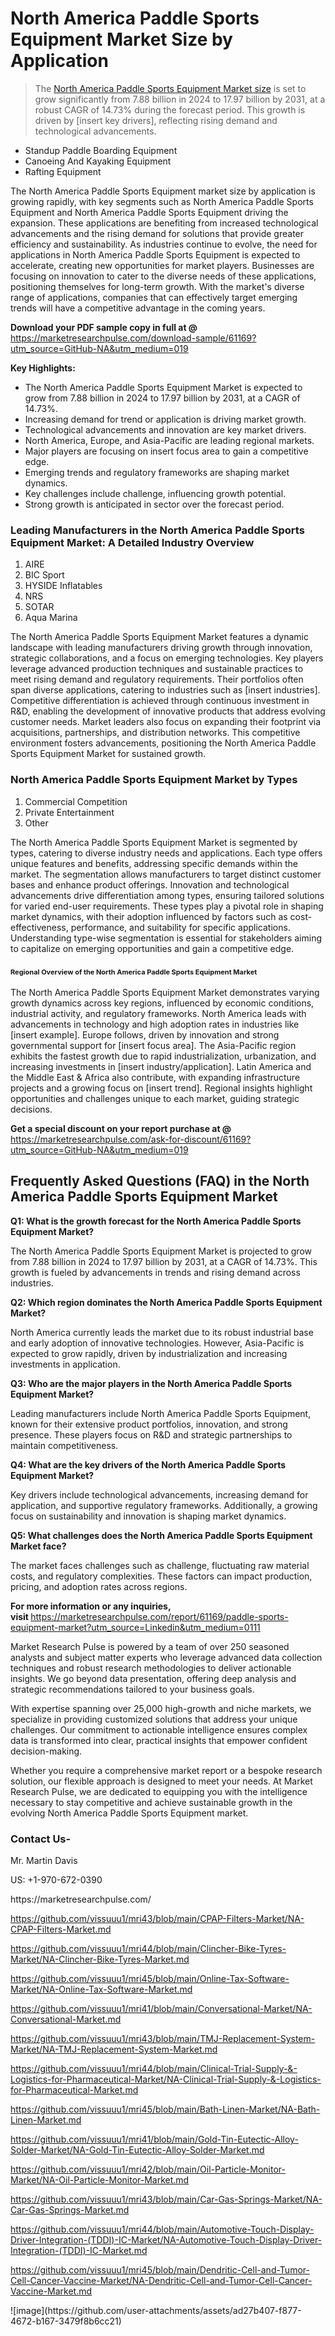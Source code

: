 <h1>North America Paddle Sports Equipment Market&nbsp;Size by Application</h1><blockquote><p>The <a href="https://marketresearchpulse.com/download-sample/61169?utm_source=GitHub-NA&amp;utm_medium=019">North America Paddle Sports Equipment Market size</a> is set to grow significantly from 7.88 billion in 2024 to 17.97 billion by 2031, at a robust CAGR of 14.73% during the forecast period. This growth is driven by [insert key drivers], reflecting rising demand and technological advancements.</p></blockquote><ul><li>Standup Paddle Boarding Equipment <li> Canoeing And Kayaking Equipment <li> Rafting Equipment</li></ul><p>The North America Paddle Sports Equipment market size by application is growing rapidly, with key segments such as North America Paddle Sports Equipment and North America Paddle Sports Equipment driving the expansion. These applications are benefiting from increased technological advancements and the rising demand for solutions that provide greater efficiency and sustainability. As industries continue to evolve, the need for applications in North America Paddle Sports Equipment is expected to accelerate, creating new opportunities for market players. Businesses are focusing on innovation to cater to the diverse needs of these applications, positioning themselves for long-term growth. With the market's diverse range of applications, companies that can effectively target emerging trends will have a competitive advantage in the coming years.</p><p><strong>Download your PDF sample copy in full at @ </strong><a href="https://marketresearchpulse.com/download-sample/61169?utm_source=GitHub-NA&amp;utm_medium=019">https://marketresearchpulse.com/download-sample/61169?utm_source=GitHub-NA&amp;utm_medium=019</a></p><p><strong>Key Highlights: </strong></p><ul><li>The North America Paddle Sports Equipment Market is expected to grow from 7.88 billion in 2024 to 17.97 billion by 2031, at a CAGR of 14.73%.</li><li>Increasing demand for trend or application is driving market growth.</li><li>Technological advancements and innovation are key market drivers.</li><li>North America, Europe, and Asia-Pacific are leading regional markets.</li><li>Major players are focusing on insert focus area to gain a competitive edge.</li><li>Emerging trends and regulatory frameworks are shaping market dynamics.</li><li>Key challenges include challenge, influencing growth potential.</li><li>Strong growth is anticipated in sector over the forecast period.</li></ul><h3>Leading Manufacturers in the North America Paddle Sports Equipment Market: A Detailed Industry Overview</h3><ol><li>AIRE</li><li>BIC Sport</li><li>HYSIDE Inflatables</li><li>NRS</li><li>SOTAR</li><li>Aqua Marina</li></ol><div class="flex max-w-full flex-col flex-grow"><div class="min-h-8 text-message flex w-full flex-col items-end gap-2 whitespace-normal break-words [.text-message+&amp;]:mt-5" dir="auto" data-message-author-role="assistant" data-message-id="fd8432e4-4910-450d-b182-61b7bfb0a01f" data-message-model-slug="gpt-4o"><div class="flex w-full flex-col gap-1 empty:hidden first:pt-[3px]"><div class="markdown prose w-full break-words dark:prose-invert light"><p>The North America Paddle Sports Equipment Market features a dynamic landscape with leading manufacturers driving growth through innovation, strategic collaborations, and a focus on emerging technologies. Key players leverage advanced production techniques and sustainable practices to meet rising demand and regulatory requirements. Their portfolios often span diverse applications, catering to industries such as [insert industries]. Competitive differentiation is achieved through continuous investment in R&amp;D, enabling the development of innovative products that address evolving customer needs. Market leaders also focus on expanding their footprint via acquisitions, partnerships, and distribution networks. This competitive environment fosters advancements, positioning the North America Paddle Sports Equipment Market for sustained growth.</p></div></div></div></div><h3>North America Paddle Sports Equipment Market by Types</h3><ol><li>Commercial Competition <li> Private Entertainment <li> Other</li></ol><div class="flex max-w-full flex-col flex-grow"><div class="min-h-8 text-message flex w-full flex-col items-end gap-2 whitespace-normal break-words [.text-message+&amp;]:mt-5" dir="auto" data-message-author-role="assistant" data-message-id="084470be-0bb7-4664-bddf-5156b4f41249" data-message-model-slug="gpt-4o-mini"><div class="flex w-full flex-col gap-1 empty:hidden first:pt-[3px]"><div class="markdown prose w-full break-words dark:prose-invert light"><p>The North America Paddle Sports Equipment Market is segmented by types, catering to diverse industry needs and applications. Each type offers unique features and benefits, addressing specific demands within the market. The segmentation allows manufacturers to target distinct customer bases and enhance product offerings. Innovation and technological advancements drive differentiation among types, ensuring tailored solutions for varied end-user requirements. These types play a pivotal role in shaping market dynamics, with their adoption influenced by factors such as cost-effectiveness, performance, and suitability for specific applications. Understanding type-wise segmentation is essential for stakeholders aiming to capitalize on emerging opportunities and gain a competitive edge.</p></div></div></div></div><h3><span style="font-size: 11px;">Regional Overview of the North America Paddle Sports Equipment Market</span></h3><div class="flex max-w-full flex-col flex-grow"><div class="min-h-8 text-message flex w-full flex-col items-end gap-2 whitespace-normal break-words [.text-message+&amp;]:mt-5" dir="auto" data-message-author-role="assistant" data-message-id="e9038762-ce64-4e30-91c9-9bd413514231" data-message-model-slug="gpt-4o-mini"><div class="flex w-full flex-col gap-1 empty:hidden first:pt-[3px]"><div class="markdown prose w-full break-words dark:prose-invert light"><p>The North America Paddle Sports Equipment Market demonstrates varying growth dynamics across key regions, influenced by economic conditions, industrial activity, and regulatory frameworks. North America leads with advancements in technology and high adoption rates in industries like [insert example]. Europe follows, driven by innovation and strong governmental support for [insert focus area]. The Asia-Pacific region exhibits the fastest growth due to rapid industrialization, urbanization, and increasing investments in [insert industry/application]. Latin America and the Middle East &amp; Africa also contribute, with expanding infrastructure projects and a growing focus on [insert trend]. Regional insights highlight opportunities and challenges unique to each market, guiding strategic decisions.</p></div></div></div></div><p><strong>Get a special discount on your report purchase at @ </strong><a href="https://marketresearchpulse.com/ask-for-discount/61169?utm_source=GitHub-NA&amp;utm_medium=019">https://marketresearchpulse.com/ask-for-discount/61169?utm_source=GitHub-NA&amp;utm_medium=019</a></p><h2>Frequently Asked Questions (FAQ) in the North America Paddle Sports Equipment Market</h2><p><strong>Q1: What is the growth forecast for the North America Paddle Sports Equipment Market?</strong></p><p>The North America Paddle Sports Equipment Market is projected to grow from 7.88 billion in 2024 to 17.97 billion by 2031, at a CAGR of 14.73%. This growth is fueled by advancements in trends and rising demand across industries.</p><p><strong>Q2: Which region dominates the North America Paddle Sports Equipment Market?</strong></p><p>North America currently leads the market due to its robust industrial base and early adoption of innovative technologies. However, Asia-Pacific is expected to grow rapidly, driven by industrialization and increasing investments in application.</p><p><strong>Q3: Who are the major players in the North America Paddle Sports Equipment Market?</strong></p><p>Leading manufacturers include North America Paddle Sports Equipment, known for their extensive product portfolios, innovation, and strong presence. These players focus on R&amp;D and strategic partnerships to maintain competitiveness.</p><p><strong>Q4: What are the key drivers of the North America Paddle Sports Equipment Market?</strong></p><p>Key drivers include technological advancements, increasing demand for application, and supportive regulatory frameworks. Additionally, a growing focus on sustainability and innovation is shaping market dynamics.</p><p><strong>Q5: What challenges does the North America Paddle Sports Equipment Market face?</strong></p><p>The market faces challenges such as challenge, fluctuating raw material costs, and regulatory complexities. These factors can impact production, pricing, and adoption rates across regions.</p><p><strong>For more information or any inquiries, visit&nbsp;</strong><a href="https://marketresearchpulse.com/report/61169/paddle-sports-equipment-market?utm_source=Linkedin&utm_medium=0111">https://marketresearchpulse.com/report/61169/paddle-sports-equipment-market?utm_source=Linkedin&utm_medium=0111</a></p><p>Market Research Pulse is powered by a team of over 250 seasoned analysts and subject matter experts who leverage advanced data collection techniques and robust research methodologies to deliver actionable insights. We go beyond data presentation, offering deep analysis and strategic recommendations tailored to your business goals.</p><p>With expertise spanning over 25,000 high-growth and niche markets, we specialize in providing customized solutions that address your unique challenges. Our commitment to actionable intelligence ensures complex data is transformed into clear, practical insights that empower confident decision-making.</p><p>Whether you require a comprehensive market report or a bespoke research solution, our flexible approach is designed to meet your needs. At Market Research Pulse, we are dedicated to equipping you with the intelligence necessary to stay competitive and achieve sustainable growth in the evolving North America Paddle Sports Equipment market.</p><h3><strong>Contact Us-</strong></h3><p>Mr. Martin Davis</p><p>US: +1-970-672-0390</p><p>https://marketresearchpulse.com/</p><p><a href="https://github.com/vissuuu1/mri43/blob/main/CPAP-Filters-Market/NA-CPAP-Filters-Market.md">https://github.com/vissuuu1/mri43/blob/main/CPAP-Filters-Market/NA-CPAP-Filters-Market.md</a></p><p><a href="https://github.com/vissuuu1/mri44/blob/main/Clincher-Bike-Tyres-Market/NA-Clincher-Bike-Tyres-Market.md">https://github.com/vissuuu1/mri44/blob/main/Clincher-Bike-Tyres-Market/NA-Clincher-Bike-Tyres-Market.md</a></p><p><a href="https://github.com/vissuuu1/mri45/blob/main/Online-Tax-Software-Market/NA-Online-Tax-Software-Market.md">https://github.com/vissuuu1/mri45/blob/main/Online-Tax-Software-Market/NA-Online-Tax-Software-Market.md</a></p><p><a href="https://github.com/vissuuu1/mri41/blob/main/Conversational-Market/NA-Conversational-Market.md">https://github.com/vissuuu1/mri41/blob/main/Conversational-Market/NA-Conversational-Market.md</a></p><p><a href="https://github.com/vissuuu1/mri43/blob/main/TMJ-Replacement-System-Market/NA-TMJ-Replacement-System-Market.md">https://github.com/vissuuu1/mri43/blob/main/TMJ-Replacement-System-Market/NA-TMJ-Replacement-System-Market.md</a></p><p><a href="https://github.com/vissuuu1/mri44/blob/main/Clinical-Trial-Supply-&-Logistics-for-Pharmaceutical-Market/NA-Clinical-Trial-Supply-&-Logistics-for-Pharmaceutical-Market.md">https://github.com/vissuuu1/mri44/blob/main/Clinical-Trial-Supply-&-Logistics-for-Pharmaceutical-Market/NA-Clinical-Trial-Supply-&-Logistics-for-Pharmaceutical-Market.md</a></p><p><a href="https://github.com/vissuuu1/mri45/blob/main/Bath-Linen-Market/NA-Bath-Linen-Market.md">https://github.com/vissuuu1/mri45/blob/main/Bath-Linen-Market/NA-Bath-Linen-Market.md</a></p><p><a href="https://github.com/vissuuu1/mri41/blob/main/Gold-Tin-Eutectic-Alloy-Solder-Market/NA-Gold-Tin-Eutectic-Alloy-Solder-Market.md">https://github.com/vissuuu1/mri41/blob/main/Gold-Tin-Eutectic-Alloy-Solder-Market/NA-Gold-Tin-Eutectic-Alloy-Solder-Market.md</a></p><p><a href="https://github.com/vissuuu1/mri42/blob/main/Oil-Particle-Monitor-Market/NA-Oil-Particle-Monitor-Market.md">https://github.com/vissuuu1/mri42/blob/main/Oil-Particle-Monitor-Market/NA-Oil-Particle-Monitor-Market.md</a></p><p><a href="https://github.com/vissuuu1/mri43/blob/main/Car-Gas-Springs-Market/NA-Car-Gas-Springs-Market.md">https://github.com/vissuuu1/mri43/blob/main/Car-Gas-Springs-Market/NA-Car-Gas-Springs-Market.md</a></p><p><a href="https://github.com/vissuuu1/mri44/blob/main/Automotive-Touch-Display-Driver-Integration-(TDDI)-IC-Market/NA-Automotive-Touch-Display-Driver-Integration-(TDDI)-IC-Market.md">https://github.com/vissuuu1/mri44/blob/main/Automotive-Touch-Display-Driver-Integration-(TDDI)-IC-Market/NA-Automotive-Touch-Display-Driver-Integration-(TDDI)-IC-Market.md</a></p><p><a href="https://github.com/vissuuu1/mri45/blob/main/Dendritic-Cell-and-Tumor-Cell-Cancer-Vaccine-Market/NA-Dendritic-Cell-and-Tumor-Cell-Cancer-Vaccine-Market.md">https://github.com/vissuuu1/mri45/blob/main/Dendritic-Cell-and-Tumor-Cell-Cancer-Vaccine-Market/NA-Dendritic-Cell-and-Tumor-Cell-Cancer-Vaccine-Market.md</a></p>
![image](https://github.com/user-attachments/assets/ad27b407-f877-4672-b167-3479f8b6cc21)
